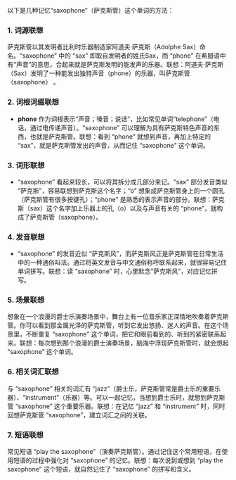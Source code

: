以下是几种记忆“saxophone”（萨克斯管）这个单词的方法：

### 1. 词源联想
萨克斯管以其发明者比利时乐器制造家阿道夫·萨克斯（Adolphe Sax）命名。“saxophone” 中的 “sax” 即取自发明者的姓氏Sax，而 “phone” 在希腊语中有“声音”的意思，合起来就是萨克斯发明的能发声的乐器。联想：阿道夫·萨克斯（Sax）发明了一种能发出独特声音（phone）的乐器，叫萨克斯管（saxophone） 。

### 2. 词根词缀联想
 - **phone** 作为词根表示“声音；嗓音；说话”，比如常见单词“telephone”（电话，通过电传递声音）。“saxophone” 可以理解为具有萨克斯特色声音的东西，也就是萨克斯管。联想：看到 “phone” 就想到声音，再加上特定的 “sax”，就是萨克斯管发出的声音，从而记住 “saxophone” 这个单词。

### 3. 词形联想
 - “saxophone” 看起来较长，可以将其拆分成几部分来记。“sax” 部分发音类似 “萨克斯”，容易联想到萨克斯这个名字；“o” 想象成萨克斯管身上的一个圆孔（萨克斯管有很多按键孔）；“phone” 是熟悉的表示声音的部分。联想：萨克斯（sax）这个名字加上乐器上的孔（o）以及与声音有关的 “phone”，就构成了萨克斯管（saxophone）。

### 4. 发音联想
 - “saxophone” 的发音近似 “萨克斯风”，而萨克斯风正是萨克斯管在日常生活中的一种通俗叫法。通过将英文发音与中文通俗称呼联系起来，就很容易记住单词拼写。联想：读 “saxophone” 时，心里默念“萨克斯风”，对应记忆拼写。

### 5. 场景联想
想象在一个浪漫的爵士乐演奏场景中，舞台上有一位音乐家正深情地吹奏着萨克斯管。你可以看到那金属光泽的萨克斯管，听到它发出悠扬、迷人的声音。在这个场景里，不断重复 “saxophone” 这个单词，把它和眼前看到的、听到的紧密联系起来。联想：每次想到那个浪漫的爵士演奏场景，脑海中浮现萨克斯管时，就会想起 “saxophone” 这个单词。

### 6. 相关词汇联想
与 “saxophone” 相关的词汇有 “jazz”（爵士乐，萨克斯管常是爵士乐的重要乐器）、“instrument”（乐器）等。可以一起记忆，当想到爵士乐时，就想到萨克斯管 “saxophone” 这个重要乐器。联想：在记忆 “jazz” 和 “instrument” 时，同时回想萨克斯管 “saxophone”，建立词汇之间的关联。

### 7. 短语联想
常见短语 “play the saxophone”（演奏萨克斯管）。通过记住这个常用短语，在使用短语的过程中强化对 “saxophone” 的记忆。联想：每次说到或想到 “play the saxophone” 这个短语，就自然记住了 “saxophone” 的拼写和含义。 